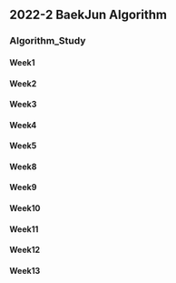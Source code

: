 ## 2022-2 BaekJun Algorithm
### Algorithm_Study
#### Week1
#### Week2
#### Week3
#### Week4
#### Week5
#### Week8
#### Week9
#### Week10
#### Week11
#### Week12
#### Week13
